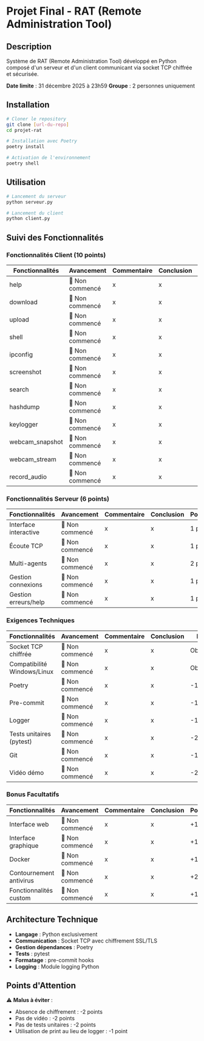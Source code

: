 # Projet Final - RAT (Remote Administration Tool)

## Description
Système de RAT (Remote Administration Tool) développé en Python composé d'un serveur et d'un client communicant via socket TCP chiffrée et sécurisée.

**Date limite** : 31 décembre 2025 à 23h59
**Groupe** : 2 personnes uniquement

## Installation
```bash
# Cloner le repository
git clone [url-du-repo]
cd projet-rat

# Installation avec Poetry
poetry install

# Activation de l'environnement
poetry shell
```

## Utilisation
```bash
# Lancement du serveur
python serveur.py

# Lancement du client
python client.py
```

## Suivi des Fonctionnalités

### Fonctionnalités Client (10 points)

| Fonctionnalités | Avancement | Commentaire | Conclusion | Points | Attribution |
|----------------|------------|-------------|------------|------------|------------|
| help | 🔴 Non commencé | x | x | 0.5 pt | |
| download | 🔴 Non commencé | x | x | 1 pt | |
| upload | 🔴 Non commencé | x | x | 1 pt | |
| shell | 🔴 Non commencé | x | x | 0.5 pt | |
| ipconfig | 🔴 Non commencé | x | x | 0.5 pt | |
| screenshot | 🔴 Non commencé | x | x | 1 pt | |
| search | 🔴 Non commencé | x | x | 0.5 pt | |
| hashdump | 🔴 Non commencé | x | x | 1 pt | |
| keylogger | 🔴 Non commencé | x | x | 1 pt | |
| webcam_snapshot | 🔴 Non commencé | x | x | 1 pt | |
| webcam_stream | 🔴 Non commencé | x | x | 1 pt | |
| record_audio | 🔴 Non commencé | x | x | 1 pt | |

### Fonctionnalités Serveur (6 points)

| Fonctionnalités | Avancement | Commentaire | Conclusion | Points | Attribution |
|----------------|------------|-------------|------------|------------|------------|
| Interface interactive | 🔴 Non commencé | x | x | 1 pt | |
| Écoute TCP | 🔴 Non commencé | x | x | 1 pt | |
| Multi-agents | 🔴 Non commencé | x | x | 2 pts | |
| Gestion connexions | 🔴 Non commencé | x | x | 1 pt | |
| Gestion erreurs/help | 🔴 Non commencé | x | x | 1 pt | |

### Exigences Techniques

| Fonctionnalités | Avancement | Commentaire | Conclusion | Points | Attribution |
|----------------|------------|-------------|------------|------------|------------|
| Socket TCP chiffrée | 🔴 Non commencé | x | x | Obligatoire | |
| Compatibilité Windows/Linux | 🔴 Non commencé | x | x | Obligatoire | |
| Poetry | 🔴 Non commencé | x | x | -1 pt | |
| Pre-commit | 🔴 Non commencé | x | x | -1 pt | |
| Logger | 🔴 Non commencé | x | x | -1 pt | |
| Tests unitaires (pytest) | 🔴 Non commencé | x | x | -2 pts | |
| Git | 🔴 Non commencé | x | x | -1 pt | |
| Vidéo démo | 🔴 Non commencé | x | x | -2 pts | |

### Bonus Facultatifs

| Fonctionnalités | Avancement | Commentaire | Conclusion | Points | Attribution |
|----------------|------------|-------------|------------|------------|------------|
| Interface web | 🔴 Non commencé | x | x | +1 pt | |
| Interface graphique | 🔴 Non commencé | x | x | +1 pt | |
| Docker | 🔴 Non commencé | x | x | +1 pt | |
| Contournement antivirus | 🔴 Non commencé | x | x | +2 pts | |
| Fonctionnalités custom | 🔴 Non commencé | x | x | +1 pt | |

## Architecture Technique
- **Langage** : Python exclusivement
- **Communication** : Socket TCP avec chiffrement SSL/TLS
- **Gestion dépendances** : Poetry
- **Tests** : pytest
- **Formatage** : pre-commit hooks
- **Logging** : Module logging Python

## Points d'Attention
⚠️ **Malus à éviter** :
- Absence de chiffrement : -2 points
- Pas de vidéo : -2 points
- Pas de tests unitaires : -2 points
- Utilisation de print au lieu de logger : -1 point
